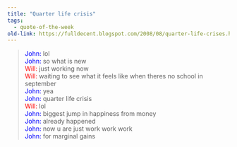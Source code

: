 ```yaml
---
title: "Quarter life crisis"
tags:
  - quote-of-the-week
old-link: https://fulldecent.blogspot.com/2008/08/quarter-life-crises.html
---
```


> <span style="color:blue">John:</span> lol<br />
> <span style="color:blue">John:</span> so what is new<br />
> <span style="color:red">Will:</span> just working now<br />
> <span style="color:red">Will:</span> waiting to see what it feels like when theres no school in september<br />
> <span style="color:blue">John:</span> yea<br />
> <span style="color:blue">John:</span> quarter life crisis<br />
> <span style="color:red">Will:</span> lol<br />
> <span style="color:blue">John:</span> biggest jump in happiness from money<br />
> <span style="color:blue">John:</span> already happened<br />
> <span style="color:blue">John:</span> now u are just work work work<br />
> <span style="color:blue">John:</span> for marginal gains<br />
